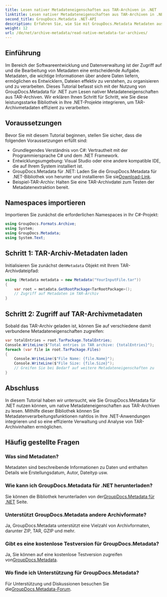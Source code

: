 ```yaml
---
title: Lesen nativer Metadateneigenschaften aus TAR-Archiven in .NET
linktitle: Lesen nativer Metadateneigenschaften aus TAR-Archiven in .NET
second_title: GroupDocs.Metadata .NET-API
description: Erfahren Sie, wie Sie mit GroupDocs.Metadata Metadaten aus TAR-Archiven in .NET extrahieren. Dieses Tutorial führt Sie Schritt für Schritt durch den Prozess.
weight: 12
url: /de/net/archive-metadata/read-native-metadata-tar-archives/
---
```

## Einführung
Im Bereich der Softwareentwicklung und Datenverwaltung ist der Zugriff auf und die Bearbeitung von Metadaten eine entscheidende Aufgabe. Metadaten, die wichtige Informationen über andere Daten liefern, ermöglichen es Entwicklern, Dateien effektiv zu verstehen, zu organisieren und zu verarbeiten. Dieses Tutorial befasst sich mit der Nutzung von GroupDocs.Metadata für .NET zum Lesen nativer Metadateneigenschaften aus TAR-Archiven. Wir erklären Ihnen Schritt für Schritt, wie Sie diese leistungsstarke Bibliothek in Ihre .NET-Projekte integrieren, um TAR-Archivmetadaten effizient zu verarbeiten.
## Voraussetzungen
Bevor Sie mit diesem Tutorial beginnen, stellen Sie sicher, dass die folgenden Voraussetzungen erfüllt sind:
- Grundlegendes Verständnis von C#: Vertrautheit mit der Programmiersprache C# und dem .NET Framework.
- Entwicklungsumgebung: Visual Studio oder eine andere kompatible IDE, die auf Ihrem System installiert ist.
-  GroupDocs.Metadata für .NET: Laden Sie die GroupDocs.Metadata für .NET-Bibliothek von herunter und installieren Sie sie[Download-Link](https://releases.groupdocs.com/metadata/net/).
- Beispiel-TAR-Archiv: Halten Sie eine TAR-Archivdatei zum Testen der Metadatenextraktion bereit.

## Namespaces importieren
Importieren Sie zunächst die erforderlichen Namespaces in Ihr C#-Projekt:
```csharp
using GroupDocs.Formats.Archive;
using System;
using GroupDocs.Metadata;
using System.Text;
```
## Schritt 1: TAR-Archiv-Metadaten laden
 Initialisieren Sie zunächst den`Metadata` Objekt mit Ihrem TAR-Archivdateipfad:
```csharp
using (Metadata metadata = new Metadata("YourInputFile.tar"))
{
    var root = metadata.GetRootPackage<TarRootPackage>();
    // Zugriff auf Metadaten im TAR-Archiv
}
```
## Schritt 2: Zugriff auf TAR-Archivmetadaten
Sobald das TAR-Archiv geladen ist, können Sie auf verschiedene damit verbundene Metadateneigenschaften zugreifen:
```csharp
var totalEntries = root.TarPackage.TotalEntries;
Console.WriteLine($"Total entries in TAR archive: {totalEntries}");
foreach (var file in root.TarPackage.Files)
{
    Console.WriteLine($"File Name: {file.Name}");
    Console.WriteLine($"File Size: {file.Size}");
    // Greifen Sie bei Bedarf auf weitere Metadateneigenschaften zu
}
```

## Abschluss
In diesem Tutorial haben wir untersucht, wie Sie GroupDocs.Metadata für .NET nutzen können, um native Metadateneigenschaften aus TAR-Archiven zu lesen. Mithilfe dieser Bibliothek können Sie Metadatenverarbeitungsfunktionen nahtlos in Ihre .NET-Anwendungen integrieren und so eine effiziente Verwaltung und Analyse von TAR-Archivinhalten ermöglichen.

## Häufig gestellte Fragen
### Was sind Metadaten?
Metadaten sind beschreibende Informationen zu Daten und enthalten Details wie Erstellungsdatum, Autor, Dateityp usw.
### Wie kann ich GroupDocs.Metadata für .NET herunterladen?
 Sie können die Bibliothek herunterladen von der[GroupDocs.Metadata für .NET](https://releases.groupdocs.com/metadata/net/) Seite.
### Unterstützt GroupDocs.Metadata andere Archivformate?
Ja, GroupDocs.Metadata unterstützt eine Vielzahl von Archivformaten, darunter ZIP, TAR, GZIP und mehr.
### Gibt es eine kostenlose Testversion für GroupDocs.Metadata?
 Ja, Sie können auf eine kostenlose Testversion zugreifen von[GroupDocs.Metadata](https://releases.groupdocs.com/).
### Wo finde ich Unterstützung für GroupDocs.Metadata?
 Für Unterstützung und Diskussionen besuchen Sie die[GroupDocs.Metadata-Forum](https://forum.groupdocs.com/c/metadata/14).